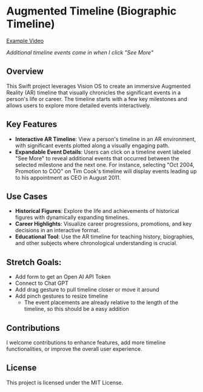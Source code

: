 # Augmented Timeline (Biographic Timeline)

[Example Video](https://github.com/user-attachments/assets/b710a776-d854-4436-878c-707fe309ce89)

*Additional timeline events come in when I click "See More"*

## Overview
This Swift project leverages Vision OS to create an immersive Augmented Reality (AR) timeline that visually chronicles the significant events in a person's life or career. The timeline starts with a few key milestones and allows users to explore more detailed events interactively.

## Key Features
* **Interactive AR Timeline**: View a person's timeline in an AR environment, with significant events plotted along a visually engaging path.
* **Expandable Event Details**: Users can click on a timeline event labeled "See More" to reveal additional events that occurred between the selected milestone and the next one. For instance, selecting "Oct 2004, Promotion to COO" on Tim Cook's timeline will display events leading up to his appointment as CEO in August 2011.

## Use Cases
* **Historical Figures**: Explore the life and achievements of historical figures with dynamically expanding timelines.
* **Career Highlights**: Visualize career progressions, promotions, and key decisions in an interactive format.
* **Educational Tool**: Use the AR timeline for teaching history, biographies, and other subjects where chronological understanding is crucial.

## Stretch Goals:
- Add form to get an Open AI API Token
- Connect to Chat GPT
- Add drag gesture to pull timeline closer or move it around
- Add pinch gestures to resize timeline
  - The event placements are already relative to the length of the timeline, so this should be a easy addition

## Contributions
I welcome contributions to enhance features, add more timeline functionalities, or improve the overall user experience.

## License
This project is licensed under the MIT License.
